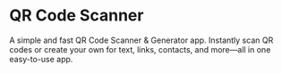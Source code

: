 # QR Code Scanner
 A simple and fast QR Code Scanner & Generator app. Instantly scan QR codes or create your own for text, links, contacts, and more—all in one easy-to-use app.
